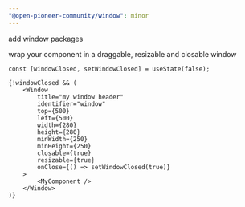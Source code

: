 ```yaml
---
"@open-pioneer-community/window": minor
---
```


add window packages

wrap your component in a draggable, resizable and closable window

```tsx
const [windowClosed, setWindowClosed] = useState(false);

{!windowClosed && (
    <Window
        title="my window header"
        identifier="window"
        top={500}
        left={500}
        width={280}
        height={280}
        minWidth={250}
        minHeight={250}
        closable={true}
        resizable={true}
        onClose={() => setWindowClosed(true)}
    >
        <MyComponent />
    </Window>
)}
```
